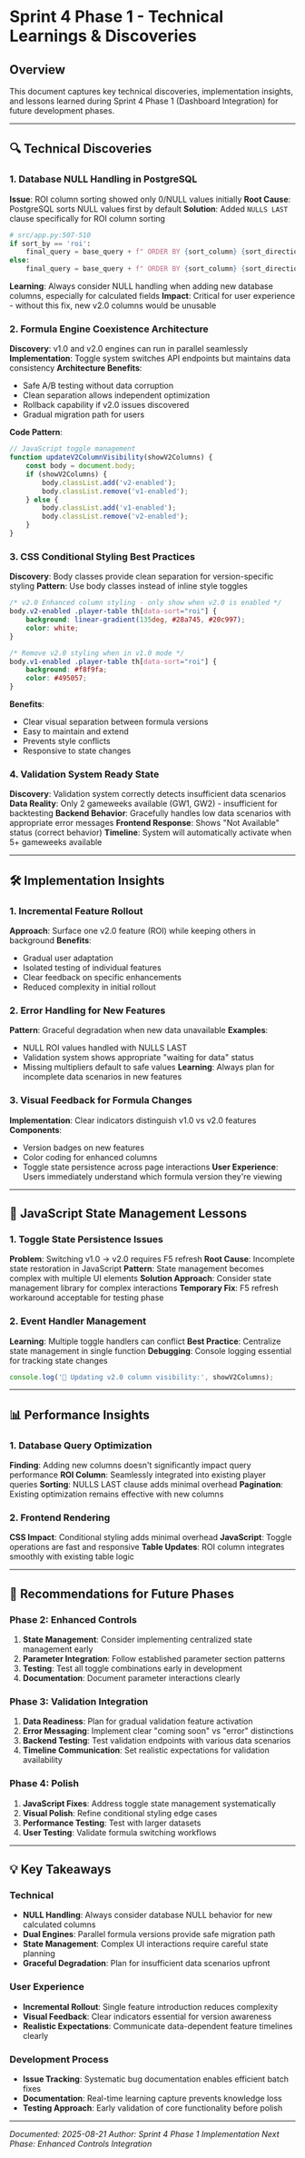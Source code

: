 # Sprint 4 Phase 1 - Technical Learnings & Discoveries

## Overview
This document captures key technical discoveries, implementation insights, and lessons learned during Sprint 4 Phase 1 (Dashboard Integration) for future development phases.

---

## 🔍 Technical Discoveries

### 1. Database NULL Handling in PostgreSQL
**Issue**: ROI column sorting showed only 0/NULL values initially
**Root Cause**: PostgreSQL sorts NULL values first by default
**Solution**: Added `NULLS LAST` clause specifically for ROI column sorting
```python
# src/app.py:507-510
if sort_by == 'roi':
    final_query = base_query + f" ORDER BY {sort_column} {sort_direction.upper()} NULLS LAST LIMIT %s OFFSET %s"
else:
    final_query = base_query + f" ORDER BY {sort_column} {sort_direction.upper()} LIMIT %s OFFSET %s"
```
**Learning**: Always consider NULL handling when adding new database columns, especially for calculated fields
**Impact**: Critical for user experience - without this fix, new v2.0 columns would be unusable

### 2. Formula Engine Coexistence Architecture
**Discovery**: v1.0 and v2.0 engines can run in parallel seamlessly
**Implementation**: Toggle system switches API endpoints but maintains data consistency
**Architecture Benefits**:
- Safe A/B testing without data corruption
- Clean separation allows independent optimization
- Rollback capability if v2.0 issues discovered
- Gradual migration path for users

**Code Pattern**:
```javascript
// JavaScript toggle management
function updateV2ColumnVisibility(showV2Columns) {
    const body = document.body;
    if (showV2Columns) {
        body.classList.add('v2-enabled');
        body.classList.remove('v1-enabled');
    } else {
        body.classList.add('v1-enabled'); 
        body.classList.remove('v2-enabled');
    }
}
```

### 3. CSS Conditional Styling Best Practices
**Discovery**: Body classes provide clean separation for version-specific styling
**Pattern**: Use body classes instead of inline style toggles
```css
/* v2.0 Enhanced column styling - only show when v2.0 is enabled */
body.v2-enabled .player-table th[data-sort="roi"] {
    background: linear-gradient(135deg, #28a745, #20c997);
    color: white;
}

/* Remove v2.0 styling when in v1.0 mode */
body.v1-enabled .player-table th[data-sort="roi"] {
    background: #f8f9fa;
    color: #495057;
}
```
**Benefits**: 
- Clear visual separation between formula versions
- Easy to maintain and extend
- Prevents style conflicts
- Responsive to state changes

### 4. Validation System Ready State
**Discovery**: Validation system correctly detects insufficient data scenarios
**Data Reality**: Only 2 gameweeks available (GW1, GW2) - insufficient for backtesting
**Backend Behavior**: Gracefully handles low data scenarios with appropriate error messages
**Frontend Response**: Shows "Not Available" status (correct behavior)
**Timeline**: System will automatically activate when 5+ gameweeks available

---

## 🛠️ Implementation Insights

### 1. Incremental Feature Rollout
**Approach**: Surface one v2.0 feature (ROI) while keeping others in background
**Benefits**:
- Gradual user adaptation
- Isolated testing of individual features
- Clear feedback on specific enhancements
- Reduced complexity in initial rollout

### 2. Error Handling for New Features
**Pattern**: Graceful degradation when new data unavailable
**Examples**:
- NULL ROI values handled with NULLS LAST
- Validation system shows appropriate "waiting for data" status
- Missing multipliers default to safe values
**Learning**: Always plan for incomplete data scenarios in new features

### 3. Visual Feedback for Formula Changes
**Implementation**: Clear indicators distinguish v1.0 vs v2.0 features
**Components**:
- Version badges on new features
- Color coding for enhanced columns
- Toggle state persistence across page interactions
**User Experience**: Users immediately understand which formula version they're viewing

---

## 🐛 JavaScript State Management Lessons

### 1. Toggle State Persistence Issues
**Problem**: Switching v1.0 → v2.0 requires F5 refresh
**Root Cause**: Incomplete state restoration in JavaScript
**Pattern**: State management becomes complex with multiple UI elements
**Solution Approach**: Consider state management library for complex interactions
**Temporary Fix**: F5 refresh workaround acceptable for testing phase

### 2. Event Handler Management
**Learning**: Multiple toggle handlers can conflict
**Best Practice**: Centralize state management in single function
**Debugging**: Console logging essential for tracking state changes
```javascript
console.log('🎯 Updating v2.0 column visibility:', showV2Columns);
```

---

## 📊 Performance Insights

### 1. Database Query Optimization
**Finding**: Adding new columns doesn't significantly impact query performance
**ROI Column**: Seamlessly integrated into existing player queries
**Sorting**: NULLS LAST clause adds minimal overhead
**Pagination**: Existing optimization remains effective with new columns

### 2. Frontend Rendering
**CSS Impact**: Conditional styling adds minimal overhead
**JavaScript**: Toggle operations are fast and responsive
**Table Updates**: ROI column integrates smoothly with existing table logic

---

## 🔮 Recommendations for Future Phases

### Phase 2: Enhanced Controls
1. **State Management**: Consider implementing centralized state management early
2. **Parameter Integration**: Follow established parameter section patterns
3. **Testing**: Test all toggle combinations early in development
4. **Documentation**: Document parameter interactions clearly

### Phase 3: Validation Integration
1. **Data Readiness**: Plan for gradual validation feature activation
2. **Error Messaging**: Implement clear "coming soon" vs "error" distinctions
3. **Backend Testing**: Test validation endpoints with various data scenarios
4. **Timeline Communication**: Set realistic expectations for validation availability

### Phase 4: Polish
1. **JavaScript Fixes**: Address toggle state management systematically
2. **Visual Polish**: Refine conditional styling edge cases
3. **Performance Testing**: Test with larger datasets
4. **User Testing**: Validate formula switching workflows

---

## 💡 Key Takeaways

### Technical
- **NULL Handling**: Always consider database NULL behavior for new calculated columns
- **Dual Engines**: Parallel formula versions provide safe migration path
- **State Management**: Complex UI interactions require careful state planning
- **Graceful Degradation**: Plan for insufficient data scenarios upfront

### User Experience
- **Incremental Rollout**: Single feature introduction reduces complexity
- **Visual Feedback**: Clear indicators essential for version awareness
- **Realistic Expectations**: Communicate data-dependent feature timelines clearly

### Development Process
- **Issue Tracking**: Systematic bug documentation enables efficient batch fixes
- **Documentation**: Real-time learning capture prevents knowledge loss
- **Testing Approach**: Early validation of core functionality before polish

---

*Documented: 2025-08-21*
*Author: Sprint 4 Phase 1 Implementation*
*Next Phase: Enhanced Controls Integration*